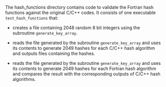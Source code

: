 The hash_functions directory contains code to validate the Fortran hash functions against the original C/C++ codes. It consists of one executable `test_hash_functions` that:

* creates a file containing 2048 random 8 bit integers using the subroutine
  `generate_key_array`.

* reads the file generated by the subroutine `generate_key_array` and uses its contents to generate 2049 hashes for each C/C++ hash algorithm and outputs files containing the hashes.

* reads the file generated by the subroutine `generate_key_array` and uses its contents to generate 2049 hashes for each Fortran hash algorithm and compares the result with the corresponding outputs of C/C++ hash algorithms.
